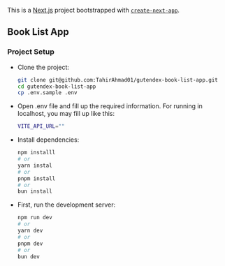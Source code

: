 This is a [Next.js](https://nextjs.org/) project bootstrapped with [`create-next-app`](https://github.com/vercel/next.js/tree/canary/packages/create-next-app).

## Book List App

### Project Setup

- Clone the project:

  ```bash
  git clone git@github.com:TahirAhmad01/gutendex-book-list-app.git
  cd gutendex-book-list-app
  cp .env.sample .env
  ```

- Open .env file and fill up the required information. For running in localhost, you may fill up like this:

  ```bash
  VITE_API_URL=""
  ```

- Install dependencies:

  ```bash
  npm installl
  # or
  yarn instal
  # or
  pnpm install
  # or
  bun install
  ```

- First, run the development server:

  ```bash
  npm run dev
  # or
  yarn dev
  # or
  pnpm dev
  # or
  bun dev
  ```
